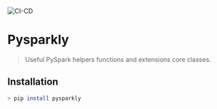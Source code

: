 ![CI-CD](https://github.com/quelhasu/pysparkly/workflows/CI-CD/badge.svg)

# Pysparkly
> Useful PySpark helpers functions and extensions core classes.

## Installation
```sh
> pip install pysparkly
```